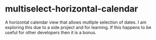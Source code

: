 # multiselect-horizontal-calendar
A horizontal calendar view that allows mutliple selection of dates. I am exploring this due to a side project and for learning. If this happens to be useful for other developers then it is a bonus.

